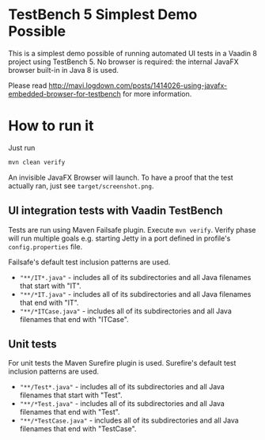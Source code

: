 # TestBench 5 Simplest Demo Possible

This is a simplest demo possible of running automated UI tests in a Vaadin 8 project using TestBench 5. No browser is required: the internal JavaFX browser built-in in Java 8 is used.

Please read http://mavi.logdown.com/posts/1414026-using-javafx-embedded-browser-for-testbench for more information.

# How to run it

Just run
```bash
mvn clean verify
```
An invisible JavaFX Browser will launch. To have a proof that the test actually ran, just see `target/screenshot.png`.

## UI integration tests with Vaadin TestBench
Tests are run using Maven Failsafe plugin. Execute `mvn verify`. Verify phase will run multiple goals e.g. starting Jetty in a port defined in profile's `config.properties` file.

Failsafe's default test inclusion patterns are used.
* `"**/IT*.java"` - includes all of its subdirectories and all Java filenames that start with "IT".
* `"**/*IT.java"` - includes all of its subdirectories and all Java filenames that end with "IT".
* `"**/*ITCase.java"` - includes all of its subdirectories and all Java filenames that end with "ITCase".

## Unit tests
For unit tests the Maven Surefire plugin is used. Surefire's default test inclusion patterns are used.
* `"**/Test*.java"` - includes all of its subdirectories and all Java filenames that start with "Test".
* `"**/*Test.java"` - includes all of its subdirectories and all Java filenames that end with "Test".
* `"**/*TestCase.java"` - includes all of its subdirectories and all Java filenames that end with "TestCase".
